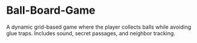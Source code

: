 # Ball-Board-Game
A dynamic grid-based game where the player collects balls while avoiding glue traps. Includes sound, secret passages, and neighbor tracking.
